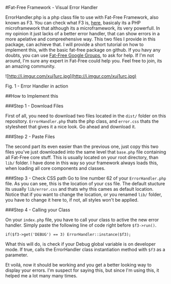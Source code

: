#Fat-Free Framework - Visual Error Handler

ErrorHandler.php is a php class file to use with Fat-Free Framework, also known as F3. You can check what F3 is, [here](http://fatfreeframework.com/home), basicaly its a PHP microframework that although its a microframework, its very powerfull. In my opinion it just lacks of a better error handler, that can show errors in a more apelative and compreehensive way. This two files I provide in this package, can achieve that. I will provide a short tutorial on how to implement this, with the basic fat-free package on github. If you havy any doubts, you can use [Fat-Free Google Groups](https://groups.google.com/forum/?fromgroups#!forum/f3-framework), to ask for help. If I'm not around, I'm sure any expert in Fat-Free could help you. Feel free to join, its an amazing community.

![http://i.imgur.com/xuj1urc.jpg](http://i.imgur.com/xuj1urc.jpg)

Fig. 1 - Error Handler in action

##How to Implement this

###Step 1 - Download Files

First of all, you need to download two files located in the `dist/` folder on this repository. `ErrorHandler.php` thats the php class, and `error.css` thats the stylesheet that gives it a nice look. Go ahead and download it. 

###Step 2 - Paste Files

The second part its even easier than the previous one, just copy this two files you've just downloaded into the same level that `base.php` file containing all Fat-Free core stuff. This is usually located on your root directory, than `lib/` folder. I have done in this way so your framework always loads this, when loading all core components and classes.

###Step 3 - Check CSS path
Go to line number 62 of your `ErrorHandler.php` file. As you can see, this is the location of your css file. The default stucture its usually `lib/error.css` and thats why this cames as default location. Notice that if you want to change the location, or you renamed `lib/` folder, you have to change it here to, if not, all styles won't be applied.

###Step 4 - Calling your Class

On your `index.php` file, you have to call your class to active the new error handler. Simply paste the following line of code right before `$f3->run()`.

```
if($f3->get('DEBUG') == 3) ErrorHandler::instance($f3);
``` 

What this will do, is check if your Debug global variable is on developer mode. If true, calls the ErrorHandler class instantiation method with `$f3` as a parameter.

Et voilá, now it should be working and you get a better looking way to display your errors. I'm suspect for saying this, but since I'm using this, it helped me a lot many many times.



